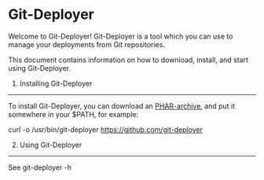Git-Deployer
============

Welcome to Git-Deployer! Git-Deployer is a tool which you can use to manage
your deployments from Git repositories.

This document contains information on how to download, install, and start
using Git-Deployer.

1) Installing Git-Deployer
--------------------------

To install Git-Deployer, you can download an [PHAR-archive][1], and put it
somewhere in your $PATH, for example:

  curl -o /usr/bin/git-deployer https://github.com/git-deployer

2) Using Git-Deployer
-------------------------------------

See git-deployer -h

[1]: https://github.com/git-deployer